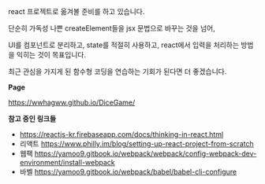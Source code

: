 react 프로젝트로 옮겨볼 준비를 하고 있습니다. 

단순히 가독성 나쁜 createElement들을 jsx 문법으로 바꾸는 것을 넘어, 

UI를 컴포넌트로 분리하고, state를 적절히 사용하고, react에서 입력을 처리하는 방법을 익히는 것이 목표입니다.

최근 관심을 가지게 된 함수형 코딩을 연습하는 기회가 된다면 더 좋겠습니다.

**Page**

https://wwhagww.github.io/DiceGame/

**참고 중인 링크들**
- https://reactjs-kr.firebaseapp.com/docs/thinking-in-react.html
- 리액트 https://www.philly.im/blog/setting-up-react-project-from-scratch
- 웹팩 https://yamoo9.gitbook.io/webpack/webpack/config-webpack-dev-environment/install-webpack
- 바벨 https://yamoo9.gitbook.io/webpack/babel/babel-cli-configure
